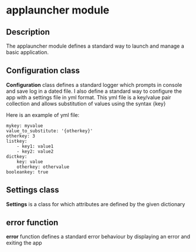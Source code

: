 # applauncher module

## Description
The applauncher module defines a standard way to launch and manage a basic application.

## Configuration class
**Configuration** class defines a standard logger which prompts in console and save log in a dated file.
I also define a standard way to configure the app with a settings file in yml format. 
This yml file is a key/value pair collection and allows substitution of values using the syntax {key}

Here is an example of yml file:

    mykey: myvalue
    value_to_substitute: '{otherkey}'
    otherkey: 3
    listkey:
        - key1: value1
        - key2: value2
    dictkey:
        key: value
        otherkey: othervalue
    booleankey: true

## Settings class
**Settings** is a class for which attributes are defined by the given dictionary

## error function
**error** function defines a standard error behaviour by displaying an error and exiting the app